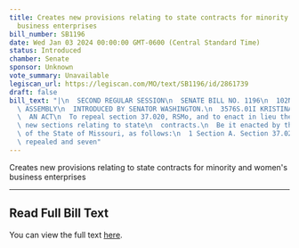 ```yaml
---
title: Creates new provisions relating to state contracts for minority and women's
  business enterprises
bill_number: SB1196
date: Wed Jan 03 2024 00:00:00 GMT-0600 (Central Standard Time)
status: Introduced
chamber: Senate
sponsor: Unknown
vote_summary: Unavailable
legiscan_url: https://legiscan.com/MO/text/SB1196/id/2861739
draft: false
bill_text: "|\n  SECOND REGULAR SESSION\n  SENATE BILL NO. 1196\n  102ND GENERA L\
  \ ASSEMBLY\n  INTRODUCED BY SENATOR WASHINGTON.\n  3576S.01I KRISTINA MARTIN, Secretary\n\
  \  AN ACT\n  To repeal section 37.020, RSMo, and to enact in lieu thereof seven\
  \ new sections relating to state\n  contracts.\n  Be it enacted by the General Assembly\
  \ of the State of Missouri, as follows:\n  1 Section A. Section 37.020, RSMo, is\
  \ repealed and seven"
---
```

Creates new provisions relating to state contracts for minority and women's business enterprises

---

## Read Full Bill Text

You can view the full text [here](https://legiscan.com/MO/text/SB1196/id/2861739).
